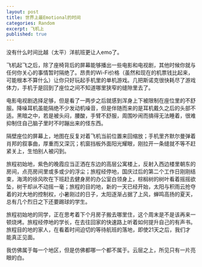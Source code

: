 ```yaml
---
layout: post
title: 世界上最Emotional的时间
categories: Random
excerpt: 飞机上
published: true
---
```

没有什么时间比越（太平）洋航班更让人emo了。

飞机起飞之后，除了座椅背后的屏幕能够播出一些电影和电视剧，其他时候你就与任何你关心的事情暂时隔绝了。昂贵的Wi-Fi价格（虽然和现在的机票钱比起来，可能根本不算什么）让你只好玩起手机里的单机游戏。几把斯诺克很快耗尽了游戏体力，手机于是回到了座位之间不知道哪里狭窄的缝隙里去了。

电影电视剧选择足够，但是看了一两步之后就感到浑身上下被限制在座位里的不舒服。降噪耳机虽能隔绝不少发动机噪音，但是伴随而来的是耳机戴久之后的头部不适。黑暗之中，若是被头闷，腰酸，手臂不舒服，周围吵闹而搞得无法睡着，很难抑制住自己脑子里时不时蹦出来的怪东西。

隔壁座位的屏幕上，地图在反复对着飞机当前位置来回缩放；手机里齐默尔曼弹着肖邦的叙事曲，厚重而又深沉；机窗挡板外面阳光耀眼，刚拉开一条缝就不等不赶紧关上，生怕别人被闪到。

旅程初始地，紫色的晚霞应当正洒在东边的高层公寓楼上，反射入西边楼里朝东的房间，点亮房间里或多或少的浮尘；旅程经停地，国庆过后的第二个工作日刚刚结束，海湾的徐风吹在下班赶去健身房的办公室白领身上，棕榈树的树叶看着摇摇欲坠，树干却从不动摇一毫；旅程的目的地，新的一天已经开始，太阳与积雨云抢夺着的对大地的控制权，小暑刚过的日子，太阳逐渐占据了上风，蝉鸣高扬的夏天，总有几个烈日之下还要踢球的学生。

旅程初始地的同学，正在思考着下个月房子搬去哪里住，这个周末是不是该再来一顿烧烤。旅程经停地的学长，在去往回家的快速路上听着如何提升自己的有声书。旅程目的地的家人，在看着时间迫切的等待航班的落地，即使21天之后，我们才能真正见面。

我仿佛属于每一个地区，但是仿佛都哪一个都不属于。云层之上，所见只有一片亮眼的白。
